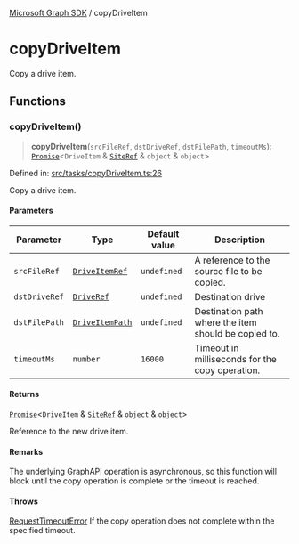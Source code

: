 [Microsoft Graph SDK](README.md) / copyDriveItem

# copyDriveItem

Copy a drive item.

## Functions

### copyDriveItem()

> **copyDriveItem**(`srcFileRef`, `dstDriveRef`, `dstFilePath`, `timeoutMs`): [`Promise`](https://developer.mozilla.org/docs/Web/JavaScript/Reference/Global_Objects/Promise)\<`DriveItem` & [`SiteRef`](Site-1.md#siteref) & `object` & `object`\>

Defined in: [src/tasks/copyDriveItem.ts:26](https://github.com/Future-Secure-AI/microsoft-graph/blob/main/src/tasks/copyDriveItem.ts#L26)

Copy a drive item.

#### Parameters

| Parameter | Type | Default value | Description |
| ------ | ------ | ------ | ------ |
| `srcFileRef` | [`DriveItemRef`](DriveItem-1.md#driveitemref) | `undefined` | A reference to the source file to be copied. |
| `dstDriveRef` | [`DriveRef`](Drive-1.md#driveref) | `undefined` | Destination drive |
| `dstFilePath` | [`DriveItemPath`](DriveItem-1.md#driveitempath) | `undefined` | Destination path where the item should be copied to. |
| `timeoutMs` | `number` | `16000` | Timeout in milliseconds for the copy operation. |

#### Returns

[`Promise`](https://developer.mozilla.org/docs/Web/JavaScript/Reference/Global_Objects/Promise)\<`DriveItem` & [`SiteRef`](Site-1.md#siteref) & `object` & `object`\>

Reference to the new drive item.

#### Remarks

The underlying GraphAPI operation is asynchronous, so this function will block until the copy operation is complete or the timeout is reached.

#### Throws

[RequestTimeoutError](RequestTimeoutError.md) If the copy operation does not complete within the specified timeout.
